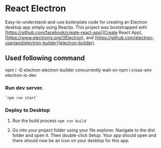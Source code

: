 # React Electron
Easy-to-understand-and-use boilerplate code for creating an Electron desktop app simply using Reactjs.
This project was bootstrapped with [https://github.com/facebook/create-react-app](Create React App), [https://www.electronjs.org/](Electron), and [https://github.com/electron-userland/electron-builder](electron-builder).

## Used following command

npm i -D electron electron-builder concurrently wait-on
npm i cross-env electron-is-dev

### Run dev server.

    `npm run start`

### Deploy to Desktop
1. Run the build process
    `npm run build`
    
2. Go into your project folder using your file explorer. Navigate to the dist folder and open it. Then double-click <your-project-name> Setup. Your app should open and there should now be an icon on your desktop for this app.
